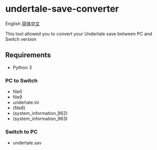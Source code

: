 # undertale-save-converter
English [简体中文](README_zh-hans.md)

This tool allowed you to convert your Undertale save between PC and Switch version
## Requirements
+ Python 3
### PC to Switch
+ file0
+ file9
+ undertale.ini
+ (file8)
+ (system_information_962)
+ (system_information_963)
### Switch to PC
+ undertale.sav
